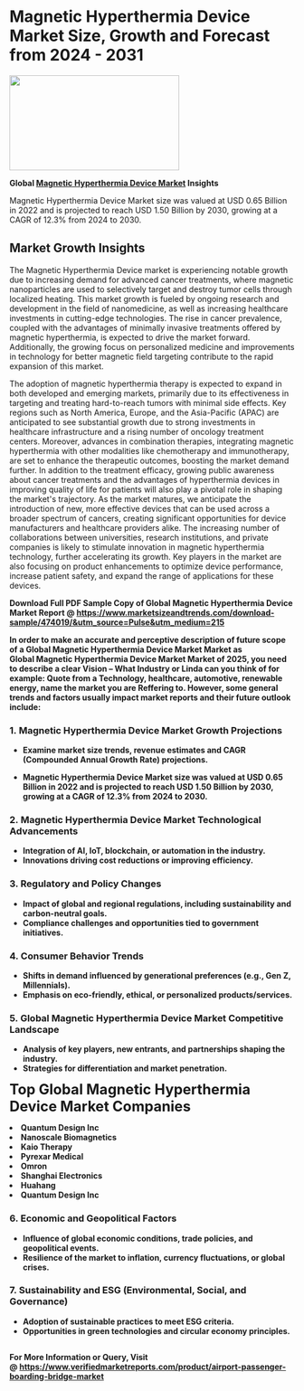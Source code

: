 <H1>Magnetic Hyperthermia Device Market Size, Growth and Forecast from 2024 - 2031</H1><img class="aligncenter size-medium wp-image-584254" src="https://thirdeyenews.in/wp-content/uploads/2024/09/Global-Market-Research-300x168.jpeg" alt="" width="300" height="168" /><p><strong>Global&nbsp;<a href="https://www.marketsizeandtrends.com/download-sample/474019/&amp;utm_source=Pulse&amp;utm_medium=215">Magnetic Hyperthermia Device Market</a> Insights</strong></p><p>Magnetic Hyperthermia Device Market size was valued at USD 0.65 Billion in 2022 and is projected to reach USD 1.50 Billion by 2030, growing at a CAGR of 12.3% from 2024 to 2030.</p><p><h2>Market Growth Insights</h2> <p>The Magnetic Hyperthermia Device market is experiencing notable growth due to increasing demand for advanced cancer treatments, where magnetic nanoparticles are used to selectively target and destroy tumor cells through localized heating. This market growth is fueled by ongoing research and development in the field of nanomedicine, as well as increasing healthcare investments in cutting-edge technologies. The rise in cancer prevalence, coupled with the advantages of minimally invasive treatments offered by magnetic hyperthermia, is expected to drive the market forward. Additionally, the growing focus on personalized medicine and improvements in technology for better magnetic field targeting contribute to the rapid expansion of this market.</p> <p><strong></strong></p> <p>The adoption of magnetic hyperthermia therapy is expected to expand in both developed and emerging markets, primarily due to its effectiveness in targeting and treating hard-to-reach tumors with minimal side effects. Key regions such as North America, Europe, and the Asia-Pacific (APAC) are anticipated to see substantial growth due to strong investments in healthcare infrastructure and a rising number of oncology treatment centers. Moreover, advances in combination therapies, integrating magnetic hyperthermia with other modalities like chemotherapy and immunotherapy, are set to enhance the therapeutic outcomes, boosting the market demand further. In addition to the treatment efficacy, growing public awareness about cancer treatments and the advantages of hyperthermia devices in improving quality of life for patients will also play a pivotal role in shaping the market's trajectory. As the market matures, we anticipate the introduction of new, more effective devices that can be used across a broader spectrum of cancers, creating significant opportunities for device manufacturers and healthcare providers alike. The increasing number of collaborations between universities, research institutions, and private companies is likely to stimulate innovation in magnetic hyperthermia technology, further accelerating its growth. Key players in the market are also focusing on product enhancements to optimize device performance, increase patient safety, and expand the range of applications for these devices.</p> <p><strong></p><p><span class=""><strong>Download Full PDF Sample Copy of Global Magnetic Hyperthermia Device Market Report</strong> @ <a href="https://www.marketsizeandtrends.com/download-sample/474019/&amp;utm_source=Pulse&amp;utm_medium=215" target="_blank">https://www.marketsizeandtrends.com/download-sample/474019/&amp;utm_source=Pulse&amp;utm_medium=215</a></span></p><p>In order to make an accurate and perceptive description of future scope of a Global&nbsp;Magnetic Hyperthermia Device Market Market as Global&nbsp;Magnetic Hyperthermia Device Market Market of 2025, you need to describe a clear Vision &ndash; What Industry or Linda can you think of for example: Quote from a Technology, healthcare, automotive, renewable energy, name the market you are Reffering to. However, some general trends and factors usually impact market reports and their future outlook include:</p><h3>1.&nbsp;<strong>Magnetic Hyperthermia Device Market Growth Projections</strong></h3><ul><li>Examine market size trends, revenue estimates and CAGR (Compounded Annual Growth Rate) projections.</li><li><p>Magnetic Hyperthermia Device Market size was valued at USD 0.65 Billion in 2022 and is projected to reach USD 1.50 Billion by 2030, growing at a CAGR of 12.3% from 2024 to 2030.</p></li></ul><h3>2.&nbsp;<strong>Magnetic Hyperthermia Device Market Technological Advancements</strong></h3><ul><li>Integration of AI, IoT, blockchain, or automation in the industry.</li><li>Innovations driving cost reductions or improving efficiency.</li></ul><h3>3.&nbsp;<strong>Regulatory and Policy Changes</strong></h3><ul><li>Impact of global and regional regulations, including sustainability and carbon-neutral goals.</li><li>Compliance challenges and opportunities tied to government initiatives.</li></ul><h3>4.&nbsp;<strong>Consumer Behavior Trends</strong></h3><ul><li>Shifts in demand influenced by generational preferences (e.g., Gen Z, Millennials).</li><li>Emphasis on eco-friendly, ethical, or personalized products/services.</li></ul><h3>5.&nbsp;<strong>Global Magnetic Hyperthermia Device Market Competitive Landscape</strong></h3><ul><li>Analysis of key players, new entrants, and partnerships shaping the industry.</li><li>Strategies for differentiation and market penetration.</li></ul><p data-pm-slice="1 1 []"><span style="color: inherit; font-family: inherit; font-size: 25px;">Top Global Magnetic Hyperthermia Device Market Companies</span></p><div class="" data-test-id=""><p><li>Quantum Design Inc</li><li> Nanoscale Biomagnetics</li><li> Kaio Therapy</li><li> Pyrexar Medical</li><li> Omron</li><li> Shanghai Electronics</li><li> Huahang</li><li> Quantum Design Inc</li></p></div><h3>6.&nbsp;<strong>Economic and Geopolitical Factors</strong></h3><ul><li>Influence of global economic conditions, trade policies, and geopolitical events.</li><li>Resilience of the market to inflation, currency fluctuations, or global crises.</li></ul><h3>7.&nbsp;<strong>Sustainability and ESG (Environmental, Social, and Governance)</strong></h3><ul><li>Adoption of sustainable practices to meet ESG criteria.</li><li>Opportunities in green technologies and circular economy principles.</li></ul><h2><strong style="font-size: 14px;">For More Information or Query, Visit @&nbsp;</strong><a style="background-color: #ffffff; font-size: 14px;" href="https://www.marketsizeandtrends.com/report/magnetic-hyperthermia-device-market/" target="_blank">https://www.verifiedmarketreports.com/product/airport-passenger-boarding-bridge-market</a></h2>
